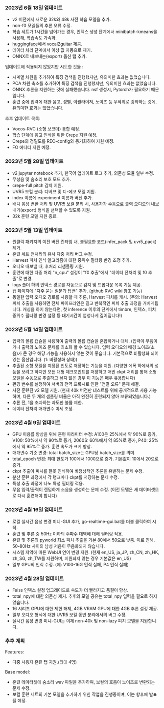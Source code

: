 ### 2023년 6월 18일 업데이트

- v2 버전에서 새로운 32k와 48k 사전 학습 모델을 추가.
- non-f0 모델들의 추론 오류 수정.
- 학습 세트가 1시간을 넘어가는 경우, 인덱스 생성 단계에서 minibatch-kmeans을 사용해, 학습속도 가속화.
- [huggingface](https://huggingface.co/spaces/lj1995/vocal2guitar)에서 vocal2guitar 제공.
- 데이터 처리 단계에서 이상 값 자동으로 제거.
- ONNX로 내보내는(export) 옵션 탭 추가.

업데이트에 적용되지 않았지만 시도한 것들 :

- 시계열 차원을 추가하여 특징 검색을 진행했지만, 유의미한 효과는 없었습니다.
- PCA 차원 축소를 추가하여 특징 검색을 진행했지만, 유의미한 효과는 없었습니다.
- ONNX 추론을 지원하는 것에 실패했습니다. nsf 생성시, Pytorch가 필요하기 때문입니다.
- 훈련 중에 입력에 대한 음고, 성별, 이퀄라이저, 노이즈 등 무작위로 강화하는 것에, 유의미한 효과는 없었습니다.

추후 업데이트 목록:

- Vocos-RVC (소형 보코더) 통합 예정.
- 학습 단계에 음고 인식을 위한 Crepe 지원 예정.
- Crepe의 정밀도를 REC-config와 동기화하여 지원 예정.
- FO 에디터 지원 예정.

### 2023년 5월 28일 업데이트

- v2 jupyter notebook 추가, 한국어 업데이트 로그 추가, 의존성 모듈 일부 수정.
- 무성음 및 숨소리 보호 모드 추가.
- crepe-full pitch 감지 지원.
- UVR5 보컬 분리: 디버브 및 디-에코 모델 지원.
- index 이름에 experiment 이름과 버전 추가.
- 배치 음성 변환 처리 및 UVR5 보컬 분리 시, 사용자가 수동으로 출력 오디오의 내보내기(export) 형식을 선택할 수 있도록 지원.
- 32k 훈련 모델 지원 종료.

### 2023년 5월 13일 업데이트

- 원클릭 패키지의 이전 버전 런타임 내, 불필요한 코드(infer_pack 및 uvr5_pack) 제거.
- 훈련 세트 전처리의 유사 다중 처리 버그 수정.
- Harvest 피치 인식 알고리즘에 대한 중위수 필터링 반경 조정 추가.
- 오디오 내보낼 때, 후처리 리샘플링 지원.
- 훈련에 대한 다중 처리 "n_cpu" 설정이 "f0 추출"에서 "데이터 전처리 및 f0 추출"로 변경.
- logs 폴더 하의 인덱스 경로를 자동으로 감지 및 드롭다운 목록 기능 제공.
- 탭 페이지에 "자주 묻는 질문과 답변" 추가. (github RVC wiki 참조 가능)
- 동일한 입력 오디오 경로를 사용할 때 추론, Harvest 피치를 캐시.
  (주의: Harvest 피치 추출을 사용하면 전체 파이프라인은 길고 반복적인 피치 추출 과정을 거치게됩니다. 캐싱을 하지 않는다면, 첫 inference 이후의 단계에서 timbre, 인덱스, 피치 중위수 필터링 반경 설정 등 대기시간이 엄청나게 길어집니다!)

### 2023년 5월 14일 업데이트

- 입력의 볼륨 캡슐을 사용하여 출력의 볼륨 캡슐을 혼합하거나 대체. (입력이 무음이거나 출력의 노이즈 문제를 최소화 할 수 있습니다. 입력 오디오의 배경 노이즈(소음)가 큰 경우 해당 기능을 사용하지 않는 것이 좋습니다. 기본적으로 비활성화 되어있는 옵션입니다. (1: 비활성화 상태))
- 추출된 소형 모델을 지정된 빈도로 저장하는 기능을 지원. (다양한 에폭 하에서의 성능을 보려고 하지만 모든 대형 체크포인트를 저장하고 매번 ckpt 처리를 통해 소형 모델을 수동으로 추출하고 싶지 않은 경우 이 기능은 매우 유용합니다)
- 환경 변수를 설정하여 서버의 전역 프록시로 인한 "연결 오류" 문제 해결.
- 사전 훈련된 v2 모델 지원. (현재 40k 버전만 테스트를 위해 공개적으로 사용 가능하며, 다른 두 개의 샘플링 비율은 아직 완전히 훈련되지 않아 보류되었습니다.)
- 추론 전, 1을 초과하는 과도한 볼륨 제한.
- 데이터 전처리 매개변수 미세 조정.

### 2023년 4월 9일 업데이트

- GPU 이용률 향상을 위해 훈련 파라미터 수정: A100은 25%에서 약 90%로 증가, V100: 50%에서 약 90%로 증가, 2060S: 60%에서 약 85%로 증가, P40: 25%에서 약 95%로 증가.
  훈련 속도가 크게 향상.
- 매개변수 기준 변경: total batch_size는 GPU당 batch_size를 의미.
- total_epoch 변경: 최대 한도가 100에서 1000으로 증가. 기본값이 10에서 20으로 증가.
- ckpt 추출이 피치를 잘못 인식하여 비정상적인 추론을 유발하는 문제 수정.
- 분산 훈련 과정에서 각 랭크마다 ckpt를 저장하는 문제 수정.
- 특성 추출 과정에 나노 특성 필터링 적용.
- 무음 입력/출력이 랜덤하게 소음을 생성하는 문제 수정. (이전 모델은 새 데이터셋으로 다시 훈련해야 합니다)

### 2023년 4월 16일 업데이트

- 로컬 실시간 음성 변경 미니-GUI 추가, go-realtime-gui.bat를 더블 클릭하여 시작.
- 훈련 및 추론 중 50Hz 이하의 주파수 대역에 대해 필터링 적용.
- 훈련 및 추론의 pyworld 최소 피치 추출을 기본 80에서 50으로 낮춤. 이로 인해, 50-80Hz 사이의 남성 저음이 무음화되지 않습니다.
- 시스템 지역에 따른 WebUI 언어 변경 지원. (현재 en_US, ja_JP, zh_CN, zh_HK, zh_SG, zh_TW를 지원하며, 지원되지 않는 경우 기본값은 en_US)
- 일부 GPU의 인식 수정. (예: V100-16G 인식 실패, P4 인식 실패)

### 2023년 4월 28일 업데이트

- Faiss 인덱스 설정 업그레이드로 속도가 더 빨라지고 품질이 향상.
- total_npy에 대한 의존성 제거. 추후의 모델 공유는 total_npy 입력을 필요로 하지 않습니다.
- 16 시리즈 GPU에 대한 제한 해제, 4GB VRAM GPU에 대한 4GB 추론 설정 제공.
- 일부 오디오 형식에 대한 UVR5 보컬 동반 분리에서의 버그 수정.
- 실시간 음성 변경 미니-GUI는 이제 non-40k 및 non-lazy 피치 모델을 지원합니다.

### 추후 계획

Features:

- 다중 사용자 훈련 탭 지원.(최대 4명)

Base model:

- 훈련 데이터셋에 숨소리 wav 파일을 추가하여, 보컬의 호흡이 노이즈로 변환되는 문제 수정.
- 보컬 훈련 세트의 기본 모델을 추가하기 위한 작업을 진행중이며, 이는 향후에 발표될 예정.
